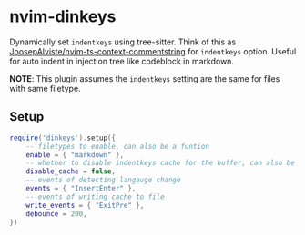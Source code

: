 # nvim-dinkeys

Dynamically set `indentkeys` using tree-sitter. Think of this as [JoosepAlviste/nvim-ts-context-commentstring](https://github.com/JoosepAlviste/nvim-ts-context-commentstring) for `indentkeys` option. Useful for auto indent in injection tree like codeblock in markdown.

**NOTE**: This plugin assumes the `indentkeys` setting are the same for files with same filetype.

## Setup

```lua
require('dinkeys').setup({
    -- filetypes to enable, can also be a funtion
    enable = { "markdown" },
    -- whether to disable indentkeys cache for the buffer, can also be a function
    disable_cache = false,
    -- events of detecting langauge change
    events = { "InsertEnter" },
    -- events of writing cache to file
    write_events = { "ExitPre" },
    debounce = 200,
})
```
